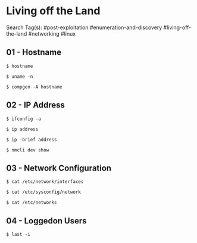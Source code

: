 # Living off the Land

Search Tag(s): #post-exploitation #enumeration-and-discovery #living-off-the-land #networking #linux

## 01 - Hostname

```
$ hostname

$ uname -n

$ compgen -A hostname
```

## 02 - IP Address

```
$ ifconfig -a

$ ip address

$ ip -brief address

$ nmcli dev show
```

## 03 - Network Configuration

```
$ cat /etc/network/interfaces

$ cat /etc/sysconfig/network

$ cat /etc/networks
```

## 04 - Loggedon Users

```
$ last -i
```